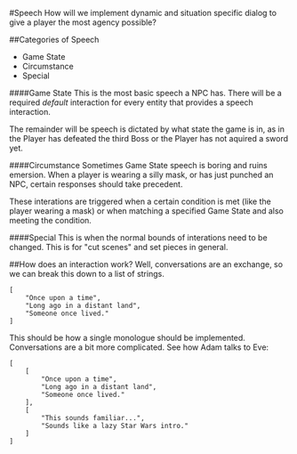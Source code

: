 #Speech
How will we implement dynamic and situation specific dialog to give a player the most agency possible?

##Categories of Speech
* Game State
* Circumstance
* Special

####Game State
This is the most basic speech a NPC has.  There will be a required *default* interaction for every entity that provides a speech interaction.

The remainder will be speech is dictated by what state the game is in, as in the Player has defeated the third Boss or the Player has not aquired a sword yet.

####Circumstance
Sometimes Game State speech is boring and ruins emersion.  When a player is wearing a silly mask, or has just punched an NPC,  certain responses should take precedent.  

These interations are triggered when a certain condition is met (like the player wearing a mask) or when matching a specified Game State and also meeting the condition.

####Special
This is when the normal bounds of interations need to be changed.  This is for "cut scenes" and set pieces in general.

##How does an interaction work?
Well, conversations are an exchange, so we can break this down to a list of strings.  

    [  
        "Once upon a time",
        "Long ago in a distant land",
        "Someone once lived."
    ]

This should be how a single monologue should be implemented.  Conversations are a bit more complicated.  See how Adam talks to Eve:

    [  
        [
            "Once upon a time",
            "Long ago in a distant land",
            "Someone once lived."
        ],
        [
            "This sounds familiar...",
            "Sounds like a lazy Star Wars intro."
        ]
    ]
  

